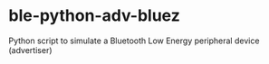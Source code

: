 # ble-python-adv-bluez
Python script to simulate a Bluetooth Low Energy peripheral device (advertiser)
